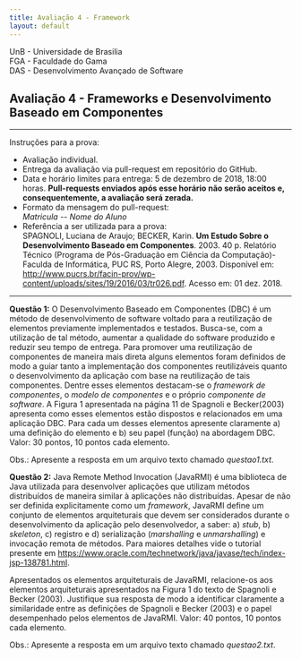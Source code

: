 ```yaml
---
title: Avaliação 4 - Framework
layout: default 
---
```


UnB - Universidade de Brasilia  
FGA - Faculdade do Gama  
DAS - Desenvolvimento Avançado de Software  

## Avaliação 4 - Frameworks e Desenvolvimento Baseado em Componentes

---

Instruções para a prova:

* Avaliação individual. 
* Entrega da avaliação via pull-request em repositório do GitHub. 
* Data e horário limites para entrega: 5 de dezembro de 2018, 18:00 horas. **Pull-requests enviados após esse horário não serão aceitos e, consequentemente, a avaliação será zerada.** 
* Formato da mensagem do pull-request:  
    *Matricula -- Nome do Aluno*
* Referência a ser utilizada para a prova:  
SPAGNOLI, Luciana de Araujo; BECKER, Karin. **Um Estudo Sobre o Desenvolvimento Baseado em Componentes**. 2003. 40 p. Relatório Técnico (Programa de Pós-Graduação em Ciência da Computação)- Faculda de Informática, PUC RS, Porto Alegre, 2003. Disponível em: <http://www.pucrs.br/facin-prov/wp-content/uploads/sites/19/2016/03/tr026.pdf>. Acesso em: 01 dez. 2018.

---



**Questão 1:** O Desenvolvimento Baseado em Componentes (DBC) é um método de desenvolvimento de software voltado para a reutilização de elementos previamente implementados e testados. Busca-se, com a utilização de tal método, aumentar a qualidade do software produzido e reduzir seu tempo de entrega. Para promover uma reutilização de componentes de maneira mais direta alguns elementos foram definidos de modo a guiar tanto a implementação dos componentes reutilizáveis quanto o desenvolvimento da aplicação com base na reutilização de tais componentes. Dentre esses elementos destacam-se o *framework de componentes*, o *modelo de componentes* e o próprio *componente de software*. A Figura 1 apresentada na página 11 de Spagnoli e Becker(2003) apresenta como esses elementos estão dispostos e relacionados em uma aplicação DBC. Para cada um desses elementos apresente claramente a) uma definição do elemento e b) seu papel (função) na abordagem DBC. Valor: 30 pontos, 10 pontos cada elemento.

Obs.: Apresente a resposta em um arquivo texto chamado *questao1.txt*.

**Questão 2:** Java Remote Method Invocation (JavaRMI) é uma biblioteca de Java utilizada para desenvolver aplicações que utilizam métodos distribuídos de maneira similar à aplicações não distribuídas. Apesar de não ser definida explicitamente como um _framework_, JavaRMI define um conjunto de elementos arquiteturais que devem ser considerados durante o desenvolvimento da aplicação pelo desenvolvedor, a saber: a) _stub_, b) _skeleton_, c) registro e d) serialização (_marshalling_ e _unmarshalling_) e invocação remota de métodos. Para maiores detalhes vide o tutorial presente em <https://www.oracle.com/technetwork/java/javase/tech/index-jsp-138781.html>.

Apresentados os elementos arquiteturais de JavaRMI, relacione-os aos elementos arquiteturais apresentados na Figura 1 do texto de Spagnoli e Becker (2003). Justifique sua resposta de modo a identificar claramente a similaridade entre as definições de Spagnoli e Becker (2003) e o papel desempenhado pelos elementos de JavaRMI. Valor: 40 pontos, 10 pontos cada elemento. 

Obs.: Apresente a resposta em um arquivo texto chamado *questao2.txt*.
